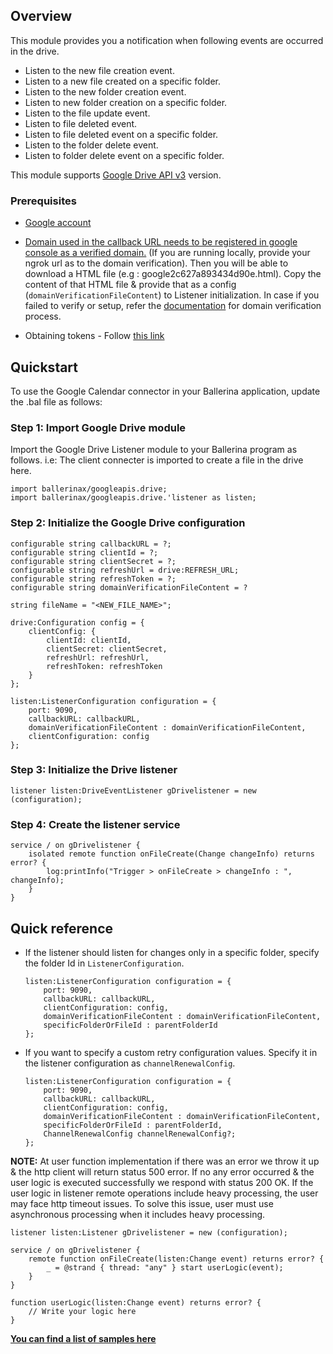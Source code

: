 ## Overview

This module provides you a notification when following events are occurred in the drive.
- Listen to the new file creation event.
- Listen to a new file created on a specific folder.
- Listen to the new folder creation event.
- Listen to new folder creation on a specific folder.
- Listen to the file update event.
- Listen to file deleted event.
- Listen to file deleted event on a specific folder.
- Listen to the folder delete event.
- Listen to folder delete event on a specific folder.

This module supports [Google Drive API v3](https://developers.google.com/drive/api) version.

### Prerequisites
- [Google account](https://accounts.google.com/signup/v2/webcreateaccount?utm_source=ga-ob-search&utm_medium=google-account&flowName=GlifWebSignIn&flowEntry=SignUp)
* [Domain used in the callback URL needs to be registered in google console as a verified domain.](https://console.cloud.google.com/apis/credentials/domainverification)
(If you are running locally, provide your ngrok url as to the domain verification). Then you will be able to download a HTML file (e.g : google2c627a893434d90e.html). Copy the content of that HTML file & provide that as a config (`domainVerificationFileContent`) to Listener initialization. In case if you failed to verify or setup, refer the [documentation](https://docs.google.com/document/d/119jTQ1kpgg0hpNl1kycfgnGUIsm0LVGxAvhrd5T4YIA/edit?usp=sharing) for domain verification process.

- Obtaining tokens - Follow [this link](https://developers.google.com/identity/protocols/oauth2)

## Quickstart

To use the Google Calendar connector in your Ballerina application, update the .bal file as follows:

### Step 1: Import Google Drive module
Import the Google Drive Listener module to your Ballerina program as follows.
i.e: The client connecter is imported to create a file in the drive here.

```ballerina
import ballerinax/googleapis.drive;
import ballerinax/googleapis.drive.'listener as listen;
```
### Step 2: Initialize the Google Drive configuration
```ballerina
configurable string callbackURL = ?;
configurable string clientId = ?;
configurable string clientSecret = ?;
configurable string refreshUrl = drive:REFRESH_URL;
configurable string refreshToken = ?;
configurable string domainVerificationFileContent = ?

string fileName = "<NEW_FILE_NAME>";

drive:Configuration config = {
    clientConfig: {
        clientId: clientId,
        clientSecret: clientSecret,
        refreshUrl: refreshUrl,
        refreshToken: refreshToken
    }
};

listen:ListenerConfiguration configuration = {
    port: 9090,
    callbackURL: callbackURL,
    domainVerificationFileContent : domainVerificationFileContent,
    clientConfiguration: config
};
```
### Step 3: Initialize the Drive listener
```ballerina
listener listen:DriveEventListener gDrivelistener = new (configuration);
```
### Step 4: Create the listener service
```ballerina
service / on gDrivelistener {
    isolated remote function onFileCreate(Change changeInfo) returns error? {
        log:printInfo("Trigger > onFileCreate > changeInfo : ", changeInfo);     
    }
}
```

## Quick reference

- If the listener should listen for changes only in a specific folder, specify the folder Id in `ListenerConfiguration`.
    ```
    listen:ListenerConfiguration configuration = {
        port: 9090,
        callbackURL: callbackURL,
        clientConfiguration: config,
        domainVerificationFileContent : domainVerificationFileContent,
        specificFolderOrFileId : parentFolderId
    };
    ```
- If you want to specify a custom retry configuration values. Specify it in the listener configuration as `channelRenewalConfig`.
    ```
    listen:ListenerConfiguration configuration = {
        port: 9090,
        callbackURL: callbackURL,
        clientConfiguration: config,
        domainVerificationFileContent : domainVerificationFileContent,
        specificFolderOrFileId : parentFolderId,
        ChannelRenewalConfig channelRenewalConfig?;
    };
    ```
**NOTE:**
At user function implementation if there was an error we throw it up & the http client will return status 500 error. 
If no any error occurred & the user logic is executed successfully we respond with status 200 OK. 
If the user logic in listener remote operations include heavy processing, the user may face http timeout issues. 
To solve this issue, user must use asynchronous processing when it includes heavy processing.

```ballerina
listener listen:Listener gDrivelistener = new (configuration);

service / on gDrivelistener {
    remote function onFileCreate(listen:Change event) returns error? {
        _ = @strand { thread: "any" } start userLogic(event);
    }
}

function userLogic(listen:Change event) returns error? {
    // Write your logic here
}
```
**[You can find a list of samples here](https://github.com/ballerina-platform/module-ballerinax-googleapis.drive/tree/main/drive/samples/listener_sample)**
